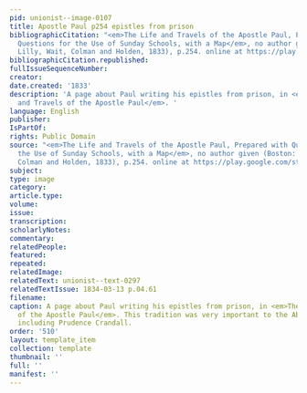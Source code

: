 ```yaml
---
pid: unionist--image-0107
title: Apostle Paul p254 epistles from prison
bibliographicCitation: "<em>The Life and Travels of the Apostle Paul, Prepared with
  Questions for the Use of Sunday Schools, with a Map</em>, no author given (Boston:
  Lilly, Wait, Colman and Holden, 1833), p.254. online at https://play.google.com/store/books/details?id=AzwAAAAAYAAJ&rdid=book-AzwAAAAAYAAJ&rdot=1"
bibliographicCitation.republished: 
fullIssueSequenceNumber: 
creator: 
date.created: '1833'
description: 'A page about Paul writing his epistles from prison, in <em>The Life
  and Travels of the Apostle Paul</em>. '
language: English
publisher: 
IsPartOf: 
rights: Public Domain
source: "<em>The Life and Travels of the Apostle Paul, Prepared with Questions for
  the Use of Sunday Schools, with a Map</em>, no author given (Boston: Lilly, Wait,
  Colman and Holden, 1833), p.254. online at https://play.google.com/store/books/details?id=AzwAAAAAYAAJ&rdid=book-AzwAAAAAYAAJ&rdot=1"
subject: 
type: image
category: 
article.type: 
volume: 
issue: 
transcription: 
scholarlyNotes: 
commentary: 
relatedPeople: 
featured: 
repeated: 
relatedImage: 
relatedText: unionist--text-0297
relatedTextIssue: 1834-03-13 p.04.61
filename: 
caption: A page about Paul writing his epistles from prison, in <em>The Life and Travels
  of the Apostle Paul</em>. This tradition was very important to the Abolitionists,
  including Prudence Crandall.
order: '510'
layout: template_item
collection: template
thumbnail: ''
full: ''
manifest: ''
---
```

